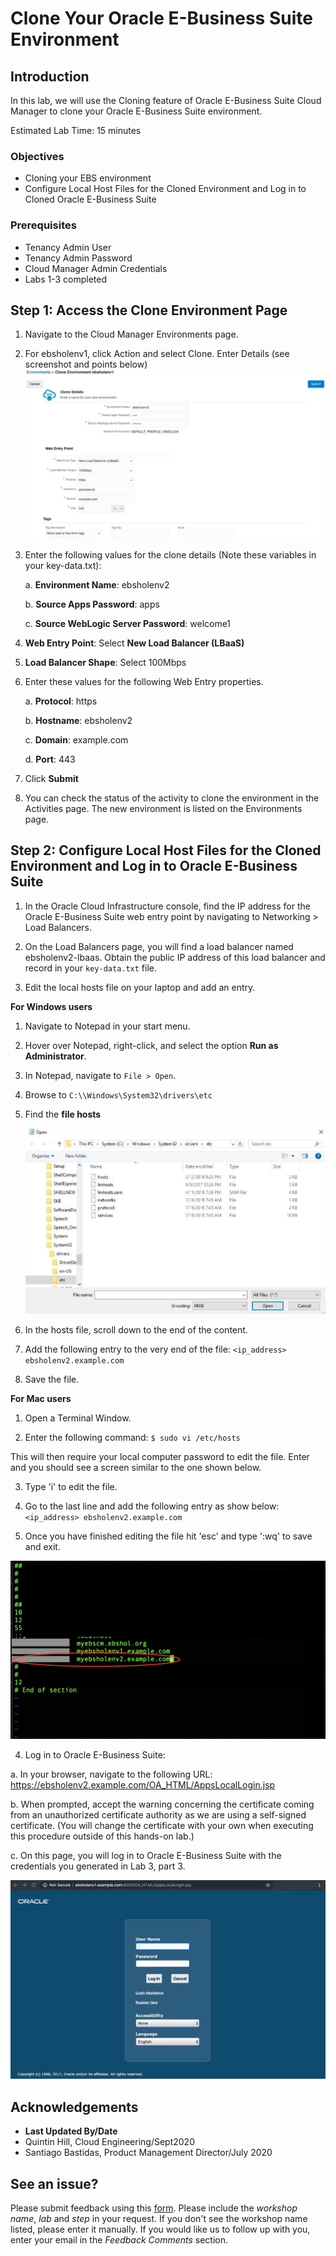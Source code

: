 # Clone Your Oracle E-Business Suite Environment

## Introduction
In this lab, we will use the Cloning feature of Oracle E-Business Suite Cloud Manager to clone your Oracle E-Business Suite environment.

Estimated Lab Time: 15 minutes

### Objectives
* Cloning your EBS environment
* Configure Local Host Files for the Cloned Environment and Log in to Cloned Oracle E-Business Suite

### Prerequisites
* Tenancy Admin User
* Tenancy Admin Password
* Cloud Manager Admin Credentials
* Labs 1-3 completed


## **Step 1:** Access the Clone Environment Page

1. Navigate to the Cloud Manager Environments page.

2. For ebsholenv1, click Action and select Clone. Enter Details (see screenshot and points below)
  ![](./images/1.png " ")

3. Enter the following values for the clone details (Note these variables in your key-data.txt):

    a. **Environment Name**: ebsholenv2

    b. **Source Apps Password**: apps

    c. **Source WebLogic Server Password**: welcome1

4. **Web Entry Point**: Select **New Load Balancer (LBaaS)**

5. **Load Balancer Shape**: Select 100Mbps

6. Enter these values for the following Web Entry properties.

    a. **Protocol**: https

    b. **Hostname**: ebsholenv2

    c. **Domain**: example.com
    
    d. **Port**: 443

7. Click **Submit**

8. You can check the status of the activity to clone the environment in the Activities page. The new environment is listed on the Environments page.

## **Step 2:** Configure Local Host Files for the Cloned Environment and Log in to Oracle E-Business Suite

1. In the Oracle Cloud Infrastructure console, find the IP address for the Oracle E-Business Suite web entry point by navigating to Networking > Load Balancers.

2. On the Load Balancers page, you will find a load balancer named ebsholenv2-lbaas. Obtain the public IP address of this load balancer and record in your ```key-data.txt``` file.

3. Edit the local hosts file on your laptop and add an entry.

**For Windows users**

  1. Navigate to Notepad in your start menu.

  2. Hover over Notepad, right-click, and select the option **Run as Administrator**.

  3. In Notepad, navigate to ``File > Open``.

  4. Browse to ``C:\\Windows\System32\drivers\etc``

  5. Find the **file hosts**

      ![](./images/2.png " ")

  6. In the hosts file, scroll down to the end of the content.

  7. Add the following entry to the very end of the file: 
  ``<ip_address> ebsholenv2.example.com``

  8. Save the file.

**For Mac users**

  1. Open a Terminal Window.

  2. Enter the following command: ``$ sudo vi /etc/hosts`` 
  
  This will then require your local computer password to edit the file. Enter and you should see a screen similar to the one shown below.

  3. Type 'i' to edit the file. 
  
  4. Go to the last line and add the following entry as show below: 
  ``<ip_address> ebsholenv2.example.com``

  5. Once you have finished editing the file hit 'esc' and type ':wq' to save and exit.

  ![](./images/3.png " ")

4. Log in to Oracle E-Business Suite:

  a. In your browser, navigate to the following URL: https://ebsholenv2.example.com/OA_HTML/AppsLocalLogin.jsp

  b. When prompted, accept the warning concerning the certificate coming from an unauthorized certificate authority as we are using a self-signed certificate. (You will change the certificate with your own when executing this procedure outside of this hands-on lab.)

  c. On this page, you will log in to Oracle E-Business Suite with the credentials you generated in Lab 3, part 3.

  ![](./images/4.png " ")

## Acknowledgements

- **Last Updated By/Date** 
- Quintin Hill, Cloud Engineering/Sept2020
- Santiago Bastidas, Product Management Director/July 2020

## See an issue?
Please submit feedback using this [form](https://apexapps.oracle.com/pls/apex/f?p=133:1:::::P1_FEEDBACK:1). Please include the *workshop name*, *lab* and *step* in your request.  If you don't see the workshop name listed, please enter it manually. If you would like us to follow up with you, enter your email in the *Feedback Comments* section. 
